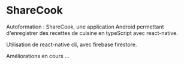 # ShareCook

Autoformation : ShareCook, une application Android permettant d'enregistrer des recettes de cuisine  en typeScript avec react-native.

Utilisation de react-native cli, avec firebase firestore.

Améliorations en cours ...
